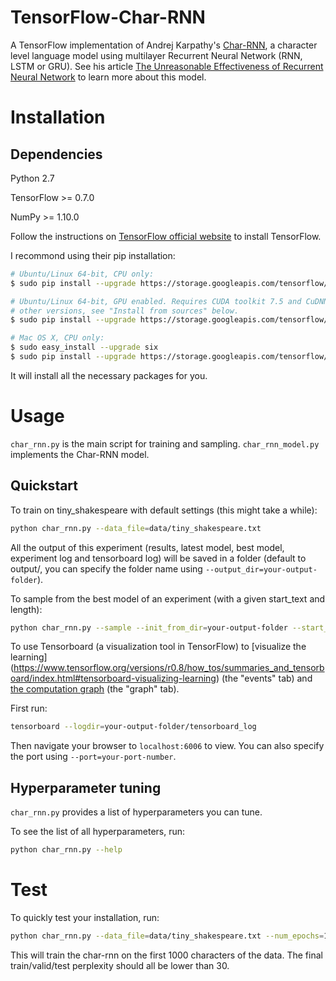 # TensorFlow-Char-RNN
A TensorFlow implementation of Andrej Karpathy's [Char-RNN](https://github.com/karpathy/char-rnn), a character level language model using multilayer Recurrent Neural Network (RNN, LSTM or GRU). See his article [The Unreasonable Effectiveness of Recurrent Neural Network](http://karpathy.github.io/2015/05/21/rnn-effectiveness/) to learn more about this model. 

# Installation

## Dependencies
Python 2.7

TensorFlow >= 0.7.0

NumPy >= 1.10.0

Follow the instructions on [TensorFlow official website](https://www.tensorflow.org/versions/r0.8/get_started/os_setup.html#download-and-setup) to install TensorFlow. 

I recommond using their pip installation:

```bash
# Ubuntu/Linux 64-bit, CPU only:
$ sudo pip install --upgrade https://storage.googleapis.com/tensorflow/linux/cpu/tensorflow-0.8.0-cp27-none-linux_x86_64.whl

# Ubuntu/Linux 64-bit, GPU enabled. Requires CUDA toolkit 7.5 and CuDNN v4.  For
# other versions, see "Install from sources" below.
$ sudo pip install --upgrade https://storage.googleapis.com/tensorflow/linux/gpu/tensorflow-0.8.0-cp27-none-linux_x86_64.whl

# Mac OS X, CPU only:
$ sudo easy_install --upgrade six
$ sudo pip install --upgrade https://storage.googleapis.com/tensorflow/mac/tensorflow-0.8.0-py2-none-any.whl
```

It will install all the necessary packages for you. 

# Usage
`char_rnn.py` is the main script for training and sampling. 
`char_rnn_model.py` implements the Char-RNN model.

## Quickstart

To train on tiny_shakespeare with default settings (this might take a while):
```bash
python char_rnn.py --data_file=data/tiny_shakespeare.txt
```

All the output of this experiment (results, latest model, best model, experiment log and tensorboard log) will be saved in a folder (default to output/, you can specify the folder name using `--output_dir=your-output-folder`). 

To sample from the best model of an experiment (with a given start_text and length):
```bash
python char_rnn.py --sample --init_from_dir=your-output-folder --start_text="The meaning of life is" --length=100
```

To use Tensorboard (a visualization tool in TensorFlow) to [visualize the learning] (https://www.tensorflow.org/versions/r0.8/how_tos/summaries_and_tensorboard/index.html#tensorboard-visualizing-learning) (the "events" tab) and [the computation graph](https://www.tensorflow.org/versions/r0.8/how_tos/graph_viz/index.html#tensorboard-graph-visualization) (the "graph" tab).

First run:
```bash
tensorboard --logdir=your-output-folder/tensorboard_log
```

Then navigate your browser to `localhost:6006` to view. You can also specify the port using `--port=your-port-number`. 


## Hyperparameter tuning

`char_rnn.py` provides a list of hyperparameters you can tune.

To see the list of all hyperparameters, run:
```bash
python char_rnn.py --help
```

# Test

To quickly test your installation, run:
```bash
python char_rnn.py --data_file=data/tiny_shakespeare.txt --num_epochs=10 --test
```

This will train the char-rnn on the first 1000 characters of the data. The final train/valid/test perplexity should all be lower than 30. 


